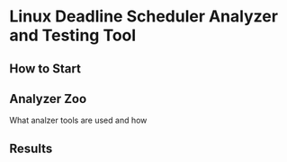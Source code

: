# Linux Deadline Scheduler Analyzer and Testing Tool

## How to Start

## Analyzer Zoo

What analzer tools are used and how


## Results



